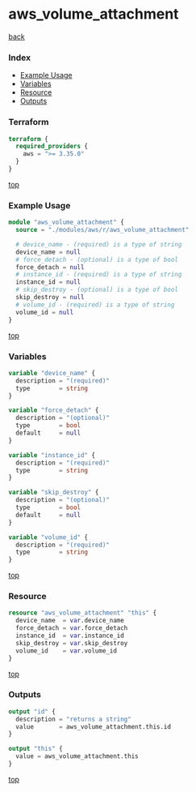 # aws_volume_attachment

[back](../aws.md)

### Index

- [Example Usage](#example-usage)
- [Variables](#variables)
- [Resource](#resource)
- [Outputs](#outputs)

### Terraform

```terraform
terraform {
  required_providers {
    aws = ">= 3.35.0"
  }
}
```

[top](#index)

### Example Usage

```terraform
module "aws_volume_attachment" {
  source = "./modules/aws/r/aws_volume_attachment"

  # device_name - (required) is a type of string
  device_name = null
  # force_detach - (optional) is a type of bool
  force_detach = null
  # instance_id - (required) is a type of string
  instance_id = null
  # skip_destroy - (optional) is a type of bool
  skip_destroy = null
  # volume_id - (required) is a type of string
  volume_id = null
}
```

[top](#index)

### Variables

```terraform
variable "device_name" {
  description = "(required)"
  type        = string
}

variable "force_detach" {
  description = "(optional)"
  type        = bool
  default     = null
}

variable "instance_id" {
  description = "(required)"
  type        = string
}

variable "skip_destroy" {
  description = "(optional)"
  type        = bool
  default     = null
}

variable "volume_id" {
  description = "(required)"
  type        = string
}
```

[top](#index)

### Resource

```terraform
resource "aws_volume_attachment" "this" {
  device_name  = var.device_name
  force_detach = var.force_detach
  instance_id  = var.instance_id
  skip_destroy = var.skip_destroy
  volume_id    = var.volume_id
}
```

[top](#index)

### Outputs

```terraform
output "id" {
  description = "returns a string"
  value       = aws_volume_attachment.this.id
}

output "this" {
  value = aws_volume_attachment.this
}
```

[top](#index)